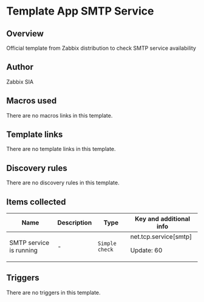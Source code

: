 # Template App SMTP Service

## Overview

Official template from Zabbix distribution to check SMTP service availability

## Author

Zabbix SIA

## Macros used

There are no macros links in this template.

## Template links

There are no template links in this template.

## Discovery rules

There are no discovery rules in this template.

## Items collected

|Name|Description|Type|Key and additional info|
|----|-----------|----|----|
|SMTP service is running|<p>-</p>|`Simple check`|net.tcp.service[smtp]<p>Update: 60</p>|
## Triggers

There are no triggers in this template.


